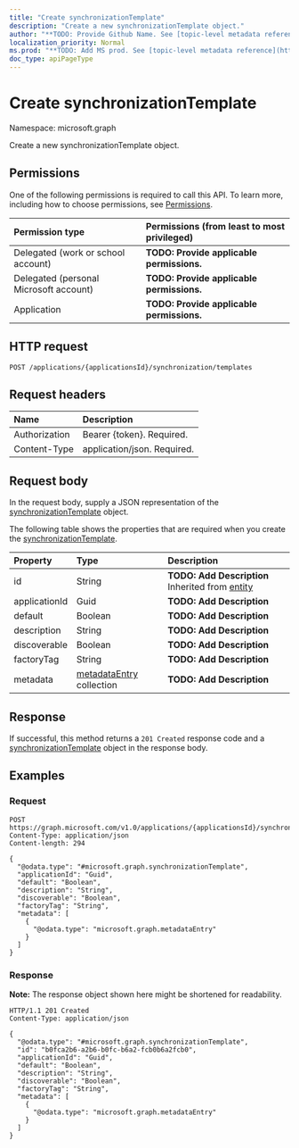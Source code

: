 ```yaml
---
title: "Create synchronizationTemplate"
description: "Create a new synchronizationTemplate object."
author: "**TODO: Provide Github Name. See [topic-level metadata reference](https://msgo.azurewebsites.net/add/document/guidelines/metadata.html#topic-level-metadata)**"
localization_priority: Normal
ms.prod: "**TODO: Add MS prod. See [topic-level metadata reference](https://msgo.azurewebsites.net/add/document/guidelines/metadata.html#topic-level-metadata)**"
doc_type: apiPageType
---
```


# Create synchronizationTemplate
Namespace: microsoft.graph



Create a new synchronizationTemplate object.

## Permissions
One of the following permissions is required to call this API. To learn more, including how to choose permissions, see [Permissions](/graph/permissions-reference).

|Permission type|Permissions (from least to most privileged)|
|:---|:---|
|Delegated (work or school account)|**TODO: Provide applicable permissions.**|
|Delegated (personal Microsoft account)|**TODO: Provide applicable permissions.**|
|Application|**TODO: Provide applicable permissions.**|

## HTTP request

<!-- {
  "blockType": "ignored"
}
-->
``` http
POST /applications/{applicationsId}/synchronization/templates
```

## Request headers
|Name|Description|
|:---|:---|
|Authorization|Bearer {token}. Required.|
|Content-Type|application/json. Required.|

## Request body
In the request body, supply a JSON representation of the [synchronizationTemplate](../resources/synchronizationtemplate.md) object.

The following table shows the properties that are required when you create the [synchronizationTemplate](../resources/synchronizationtemplate.md).

|Property|Type|Description|
|:---|:---|:---|
|id|String|**TODO: Add Description** Inherited from [entity](../resources/entity.md)|
|applicationId|Guid|**TODO: Add Description**|
|default|Boolean|**TODO: Add Description**|
|description|String|**TODO: Add Description**|
|discoverable|Boolean|**TODO: Add Description**|
|factoryTag|String|**TODO: Add Description**|
|metadata|[metadataEntry](../resources/metadataentry.md) collection|**TODO: Add Description**|



## Response

If successful, this method returns a `201 Created` response code and a [synchronizationTemplate](../resources/synchronizationtemplate.md) object in the response body.

## Examples

### Request
<!-- {
  "blockType": "request",
  "name": "create_synchronizationtemplate_from_"
}
-->
``` http
POST https://graph.microsoft.com/v1.0/applications/{applicationsId}/synchronization/templates
Content-Type: application/json
Content-length: 294

{
  "@odata.type": "#microsoft.graph.synchronizationTemplate",
  "applicationId": "Guid",
  "default": "Boolean",
  "description": "String",
  "discoverable": "Boolean",
  "factoryTag": "String",
  "metadata": [
    {
      "@odata.type": "microsoft.graph.metadataEntry"
    }
  ]
}
```


### Response
**Note:** The response object shown here might be shortened for readability.
<!-- {
  "blockType": "response",
  "truncated": true,
  "@odata.type": "microsoft.graph.synchronizationTemplate"
}
-->
``` http
HTTP/1.1 201 Created
Content-Type: application/json

{
  "@odata.type": "#microsoft.graph.synchronizationTemplate",
  "id": "b0fca2b6-a2b6-b0fc-b6a2-fcb0b6a2fcb0",
  "applicationId": "Guid",
  "default": "Boolean",
  "description": "String",
  "discoverable": "Boolean",
  "factoryTag": "String",
  "metadata": [
    {
      "@odata.type": "microsoft.graph.metadataEntry"
    }
  ]
}
```

